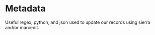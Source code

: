 Metadata
======
Useful regex, python, and json used to update our records using sierra and/or marcedit.
